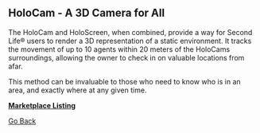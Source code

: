 ## HoloCam - A 3D Camera for All

The HoloCam and HoloScreen, when combined, provide a way for Second Life® users to render a 3D representation of a static environment. It tracks the movement of up to 10 agents within 20 meters of the HoloCams surroundings, allowing the owner to check in on valuable locations from afar.

This method can be invaluable to those who need to know who is in an area, and exactly where at any given time.

**[Marketplace Listing](https://marketplace.secondlife.com/p/HoloCam/11139541)**

[Go Back](https://trevorghseay.github.io/goto-Toggle/Projects)
